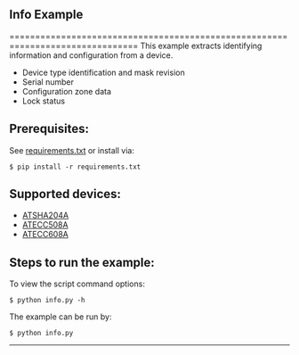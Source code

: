 ## Info Example
===============================================================================
This example extracts identifying information and configuration from a device.

* Device type identification and mask revision
* Serial number
* Configuration zone data
* Lock status

Prerequisites:
-------------------------------------------------------------------------------
See [requirements.txt](requirements.txt) or install via:

    $ pip install -r requirements.txt

Supported devices:
-------------------------------------------------------------------------------
- [ATSHA204A](http://www.microchip.com/ATSHA204A)
- [ATECC508A](http://www.microchip.com/ATECC508A)
- [ATECC608A](http://www.microchip.com/ATECC608A)

Steps to run the example:
-------------------------------------------------------------------------------
To view the script command options:

    $ python info.py -h
    
The example can be run by:

    $ python info.py

-------------------------------------------------------------------------------
